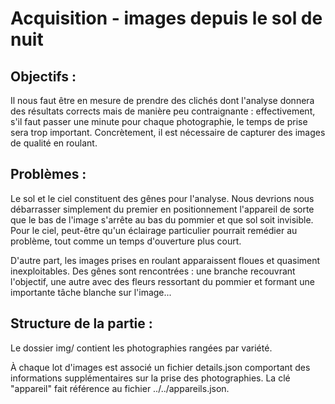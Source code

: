 # Acquisition - images depuis le sol de nuit

## Objectifs :
Il nous faut être en mesure de prendre des clichés dont l'analyse donnera des résultats corrects 
mais de manière peu contraignante : effectivement, s'il faut passer une minute pour 
chaque photographie, le temps de prise sera trop important. Concrètement, il est 
nécessaire de capturer des images de qualité en roulant.

## Problèmes :
Le sol et le ciel constituent des gênes pour l'analyse. Nous devrions nous débarrasser 
simplement du premier en positionnement l'appareil de sorte que le bas de l'image s'arrête au bas du 
pommier et que sol soit invisible. Pour le ciel, peut-être qu'un éclairage particulier pourrait 
remédier au problème, tout comme un temps d'ouverture plus court.

D'autre part, les images prises en roulant apparaissent floues et quasiment inexploitables. 
Des gênes sont rencontrées : une branche recouvrant l'objectif, une autre avec des fleurs 
ressortant du pommier et formant une importante tâche blanche sur l'image...

## Structure de la partie :
Le dossier img/ contient les photographies rangées par variété.

À chaque lot d'images est associé un fichier details.json comportant des 
informations supplémentaires sur la prise des photographies. La clé "appareil" 
fait référence au fichier ../../appareils.json.
